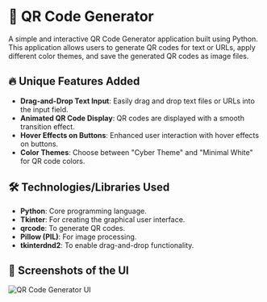 # 📌 QR Code Generator

A simple and interactive QR Code Generator application built using Python. This application allows users to generate QR codes for text or URLs, apply different color themes, and save the generated QR codes as image files.

## 🔥 Unique Features Added

- **Drag-and-Drop Text Input**: Easily drag and drop text files or URLs into the input field.
- **Animated QR Code Display**: QR codes are displayed with a smooth transition effect.
- **Hover Effects on Buttons**: Enhanced user interaction with hover effects on buttons.
- **Color Themes**: Choose between "Cyber Theme" and "Minimal White" for QR code colors.

## 🛠 Technologies/Libraries Used

- **Python**: Core programming language.
- **Tkinter**: For creating the graphical user interface.
- **qrcode**: To generate QR codes.
- **Pillow (PIL)**: For image processing.
- **tkinterdnd2**: To enable drag-and-drop functionality.

## 🎨 Screenshots of the UI

![QR Code Generator UI](/Users/riddhizunjarrao/Desktop/QRscreenshot.png)

